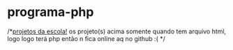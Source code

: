 # programa-php
 
/*<a href="https://enzodante.github.io/programa-php/coisas-aulaescola/projeto01">projetos da escola!</a>
os projeto(s) acima somente quando tem arquivo html, logo logo terá php então n fica online aq no github :(
*/

